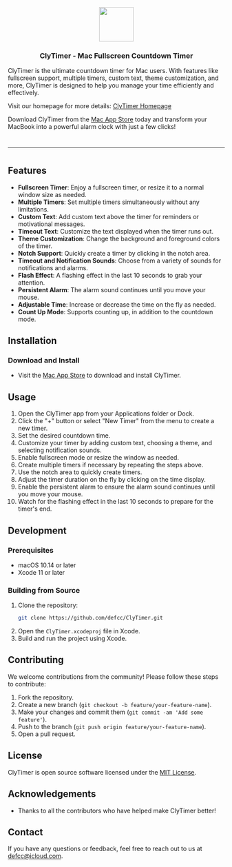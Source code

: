 <div style="text-align: center">
<div>
<img width="80" src="https://beauty-of-pixel.tech/clytimer-fullscreen-countdown/icon-256@1x.png"/>

</div>
<h3>ClyTimer - Mac Fullscreen Countdown Timer</h3>


</div>



ClyTimer is the ultimate countdown timer for Mac users. With features like fullscreen support, multiple timers, custom text, theme customization, and more, ClyTimer is designed to help you manage your time efficiently and effectively.

Visit our homepage for more details: [ClyTimer Homepage](https://beauty-of-pixel.tech/clytimer-fullscreen-countdown/)

Download ClyTimer from the [Mac App Store](https://apps.apple.com/us/app/clytimer/id6504454659?mt=12) today and transform your MacBook into a powerful alarm clock with just a few clicks!

<hr style="margin: 40px 0"/>

## Features

- **Fullscreen Timer**: Enjoy a fullscreen timer, or resize it to a normal window size as needed.
- **Multiple Timers**: Set multiple timers simultaneously without any limitations.
- **Custom Text**: Add custom text above the timer for reminders or motivational messages.
- **Timeout Text**: Customize the text displayed when the timer runs out.
- **Theme Customization**: Change the background and foreground colors of the timer.
- **Notch Support**: Quickly create a timer by clicking in the notch area.
- **Timeout and Notification Sounds**: Choose from a variety of sounds for notifications and alarms.
- **Flash Effect**: A flashing effect in the last 10 seconds to grab your attention.
- **Persistent Alarm**: The alarm sound continues until you move your mouse.
- **Adjustable Time**: Increase or decrease the time on the fly as needed.
- **Count Up Mode**: Supports counting up, in addition to the countdown mode.

## Installation

### Download and Install

- Visit the [Mac App Store](https://apps.apple.com/us/app/clytimer/id6504454659?mt=12) to download and install ClyTimer.

## Usage

1. Open the ClyTimer app from your Applications folder or Dock.
2. Click the "+" button or select "New Timer" from the menu to create a new timer.
3. Set the desired countdown time.
4. Customize your timer by adding custom text, choosing a theme, and selecting notification sounds.
5. Enable fullscreen mode or resize the window as needed.
6. Create multiple timers if necessary by repeating the steps above.
7. Use the notch area to quickly create timers.
8. Adjust the timer duration on the fly by clicking on the time display.
9. Enable the persistent alarm to ensure the alarm sound continues until you move your mouse.
10. Watch for the flashing effect in the last 10 seconds to prepare for the timer's end.

## Development

### Prerequisites

- macOS 10.14 or later
- Xcode 11 or later

### Building from Source

1. Clone the repository:
    ```sh
    git clone https://github.com/defcc/ClyTimer.git
    ```
2. Open the `ClyTimer.xcodeproj` file in Xcode.
3. Build and run the project using Xcode.


## Contributing

We welcome contributions from the community! Please follow these steps to contribute:

1. Fork the repository.
2. Create a new branch (`git checkout -b feature/your-feature-name`).
3. Make your changes and commit them (`git commit -am 'Add some feature'`).
4. Push to the branch (`git push origin feature/your-feature-name`).
5. Open a pull request.

## License

ClyTimer is open source software licensed under the [MIT License](LICENSE).

## Acknowledgements

- Thanks to all the contributors who have helped make ClyTimer better!

## Contact

If you have any questions or feedback, feel free to reach out to us at [defcc@icloud.com](mailto:defcc@icloud.com).
